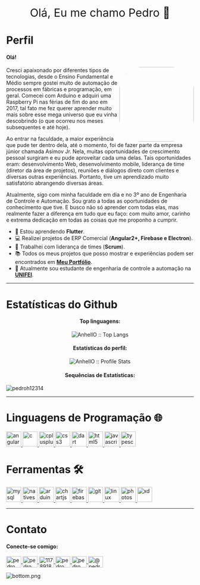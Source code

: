 <p align="center" style="font-size: 30px">Olá, Eu me chamo Pedro 👋</p>


# Perfil

#### Olá!

<img align='right' src="https://pedroh12314.github.io/Meu-portfilio/img/perfil.jpg" width="200" style="border-radius: 30%">

<div>
    <p>
    Cresci apaixonado por diferentes tipos de tecnologias, desde o Ensino Fundamental e Médio sempre gostei muito de automação de processos em fábricas e programação, em geral. Comecei com Arduino e adquiri uma Raspberry Pi nas férias de fim do ano em 2017, tal fato me fez querer aprender muito mais sobre esse mega universo que eu vinha descobrindo (o que ocorreu nos meses subsequentes e até hoje).
    </p>
    <p>
    Ao entrar na faculdade, a maior experiência que pude ter dentro dela, até o momento, foi de fazer parte da empresa júnior chamada Asimov Jr. Nela, muitas oportunidades de crescimento pessoal surgiram e eu pude aproveitar cada uma delas. Tais oportunidades eram: desenvolvimento Web, desenvolvimento mobile, liderança de time (diretor da área de projetos), reuniões e diálogos direto com clientes e diversas outras experiências. Portanto, tive um aprendizado muito satisfatório abrangendo diversas áreas.
    </p>
    <p>
    Atualmente, sigo com minha faculdade em dia e no 3º ano de Engenharia de Controle e Automação. Sou grato a todas as oportunidades de conhecimento que tive. E busco não só aprender com todas elas, mas realmente fazer a diferença em tudo que eu faço: com muito amor, carinho e extrema dedicação em todas as coisas que me proponho a cumprir.
    </p>
</div>

- 📄 Estou aprendendo **Flutter**.
- 💻 Realizei projetos de ERP Comercial (**Angular2+, Firebase e Electron**).
- :flashlight: Trabalhei com liderança de times (**Scrum**).
- :books: Todos os meus projetos que posso mostrar e experiências podem ser encontrados em [**Meu Portfólio**](https://pedroh12314.github.io/Meu-portfilio/).
- 🔭 Atualmente sou estudante de engenharia de controle a automação na  [**UNIFEI**](https://www.unifei.edu.br).

------------

# Estatísticas do Github

<div>
    <h4 align="center">Top linguagens:</h4>
    <p align="center">
        <img src="https://github-readme-stats.vercel.app/api/top-langs/?username=pedroh12314&langs_count=10&theme=tokyonight&layout=compact" alt="AnhellO :: Top Langs" />
    </p>
    <h4 align="center">Estatísticas do perfil:</h4>
    <p align="center">
        <img src="https://github-readme-stats.vercel.app/api?username=pedroh12314&show_icons=true&theme=synthwave" alt="AnhellO :: Profile Stats" />
    </p>
    <h4 align="center">Sequências de Estatísticas:</h4>
    <p>
        <img align="center" src="https://github-readme-streak-stats.herokuapp.com/?user=pedroh12314&" alt="pedroh12314" />
    </p>
</div>

------------

# Linguagens de Programação 🌐

<div align="left">
    <a href="https://angular.io" target="_blank">
        <img src="https://external-content.duckduckgo.com/iu/?u=https%3A%2F%2Ftse2.mm.bing.net%2Fth%3Fid%3DOIP.GmMtKznzJ1dS8sSzxzR3owHaHa%26pid%3DApi&f=1" alt="angularjs" width="40" height="40"/>
    </a>
    <a href="https://www.cprogramming.com/" target="_blank">
        <img src="https://external-content.duckduckgo.com/iu/?u=https%3A%2F%2Fimg.favpng.com%2F10%2F23%2F21%2Fc-programming-language-icon-png-favpng-878WK0RF2zxn7b6TimT7zquZN.jpg&f=1&nofb=1" alt="c" width="40" height="40"/>
    </a>
    <a href="https://www.w3schools.com/cpp/" target="_blank">
        <img src="https://external-content.duckduckgo.com/iu/?u=https%3A%2F%2Ftse3.mm.bing.net%2Fth%3Fid%3DOIP.nE7TDoxUw1llwHxzVsc9ugHaHa%26pid%3DApi&f=1" alt="cplusplus" width="40" height="40"/>
    </a>
    <a href="https://cdn.jsdelivr.net/npm/simple-icons@3.0.1/icons/css3.svg" target="_blank">
        <img src="https://external-content.duckduckgo.com/iu/?u=https%3A%2F%2Ftse2.mm.bing.net%2Fth%3Fid%3DOIP.cpwsoOxkrhYbG3EACu7uGwAAAA%26pid%3DApi&f=1" alt="css3" width="40" height="40"/>
    </a>
    <a href="https://dart.dev" target="_blank">
        <img src="https://external-content.duckduckgo.com/iu/?u=https%3A%2F%2Ftse1.mm.bing.net%2Fth%3Fid%3DOIP.xbbl0osJibSNFIkFJUSr7wAAAA%26pid%3DApi&f=1" alt="dart" width="40" height="40"/>
    </a>
    <a href="https://cdn.jsdelivr.net/npm/simple-icons@3.0.1/icons/html5.svg/" target="_blank">
        <img src="https://external-content.duckduckgo.com/iu/?u=https%3A%2F%2Ftse2.mm.bing.net%2Fth%3Fid%3DOIP.-g-jCV4pPzlHkaH9NPTHyQHaHa%26pid%3DApi&f=1" alt="html5" width="40" height="40"/>
    </a>
    <a href="https://developer.mozilla.org/en-US/docs/Web/JavaScript" target="_blank">
        <img src="https://external-content.duckduckgo.com/iu/?u=https%3A%2F%2Ftse1.mm.bing.net%2Fth%3Fid%3DOIP.6Yy8xS3cHW5cKkH2WIT3uQHaIw%26pid%3DApi&f=1" alt="javascript" width="40" height="40"/>
    </a>
    <a href="https://www.typescriptlang.org/" target="_blank">
        <img src="https://external-content.duckduckgo.com/iu/?u=https%3A%2F%2Ftse3.mm.bing.net%2Fth%3Fid%3DOIP.d0LEHWDsXAL8aB91Bv7T-gAAAA%26pid%3DApi&f=1" alt="typescript" width="40" height="40"/>
    </a>
</div>

# Ferramentas 🛠️
<div>
    <a href="https://www.mysql.com/" target="_blank">
        <img src="https://external-content.duckduckgo.com/iu/?u=https%3A%2F%2Ftse3.mm.bing.net%2Fth%3Fid%3DOIP.-UxRkS1XKkPRaBTG5aGVSAHaHa%26pid%3DApi&f=1" alt="mysql" width="40" height="40">
    </a>
    <a href="https://nativescript.org/" target="_blank">
        <img src="https://raw.githubusercontent.com/detain/svg-logos/780f25886640cef088af994181646db2f6b1a3f8/svg/nativescript.svg" alt="nativescript" width="40" height="40"/>
    </a>
    <a href="https://www.arduino.cc/" target="_blank">
        <img src="https://cdn.worldvectorlogo.com/logos/arduino-1.svg" alt="arduino" width="40" height="40"/>
    </a>
    <a href="https://www.chartjs.org" target="_blank">
        <img src="https://www.chartjs.org/media/logo-title.svg" alt="chartjs" width="40" height="40"/>
    </a>
    <a href="https://firebase.google.com/" target="_blank">
        <img src="https://www.vectorlogo.zone/logos/firebase/firebase-icon.svg" alt="firebase" width="40" height="40"/>
    </a>
    <a href="https://git-scm.com/" target="_blank">
        <img src="https://www.vectorlogo.zone/logos/git-scm/git-scm-icon.svg" alt="git" width="40" height="40"/>
    </a>
    <a href="https://www.linux.org/" target="_blank">
        <img src="https://external-content.duckduckgo.com/iu/?u=https%3A%2F%2Ftse3.mm.bing.net%2Fth%3Fid%3DOIP.T4ibVlkMLUX4UrMvD1kSHwHaHa%26pid%3DApi&f=1" alt="linux" width="40" height="40"/>
    </a>
    <a href="https://www.photoshop.com/en" target="_blank">
        <img src="https://external-content.duckduckgo.com/iu/?u=https%3A%2F%2Ftse3.mm.bing.net%2Fth%3Fid%3DOIP.yaWcfDxVXShX-If1k_m0NgHaHa%26pid%3DApi&f=1" alt="photoshop" width="40" height="40"/>
    </a> 
    <a href="https://www.adobe.com/products/xd.html" target="_blank">
        <img src="https://cdn.worldvectorlogo.com/logos/adobe-xd.svg" alt="xd" width="40" height="40"/>
    </a>
</div>

------------

# Contato

#### Conecte-se comigo:

<div>
    <p align="left">
    <a href="https://linkwhats.app/e72e13" target="blank">
        <img align="center" src="https://cdn.jsdelivr.net/npm/simple-icons@3.0.1/icons/whatsapp.svg" alt="pedro henrique lemes" height="30" width="40"/>
    </a>
    <a href="https://linkedin.com/in/pedro henrique lemes" target="blank">
        <img align="center" src="https://cdn.jsdelivr.net/npm/simple-icons@3.0.1/icons/linkedin.svg" alt="pedro henrique lemes" height="30" width="40"/>
    </a>
    <a href="https://stackoverflow.com/users/11789189" target="blank">
        <img align="center" src="https://cdn.jsdelivr.net/npm/simple-icons@3.0.1/icons/stackoverflow.svg" alt="11789189" height="30" width="40" />
    </a>
    <a href="https://fb.com/pedro henrique lemes" target="blank">
        <img align="center" src="https://cdn.jsdelivr.net/npm/simple-icons@3.0.1/icons/facebook.svg" alt="pedro henrique lemes" height="30" width="40" />
    </a>
    <a href="https://instagram.com/pedro_hlemes" target="blank">
        <img align="center" src="https://cdn.jsdelivr.net/npm/simple-icons@3.0.1/icons/instagram.svg" alt="pedro_hlemes" height="30" width="40" />
    </a>
    <a href="https://medium.com/@pedroh.12314" target="blank">
        <img align="center" src="https://cdn.jsdelivr.net/npm/simple-icons@3.0.1/icons/medium.svg" alt="@pedroh.12314" height="30" width="40" />
    </a>
</div>

![bottom.png](https://pedroh12314.github.io/Meu-portfilio/img/readme-bottom.png)
